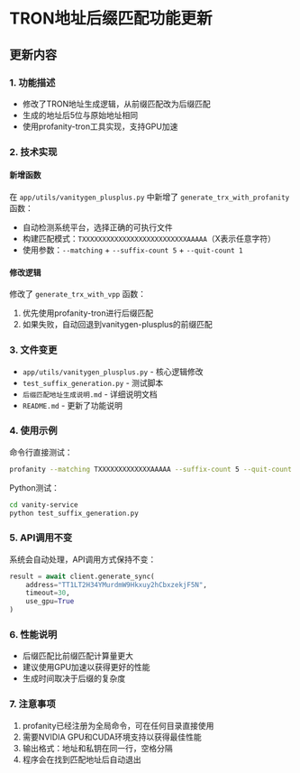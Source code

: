 # TRON地址后缀匹配功能更新

## 更新内容

### 1. 功能描述
- 修改了TRON地址生成逻辑，从前缀匹配改为后缀匹配
- 生成的地址后5位与原始地址相同
- 使用profanity-tron工具实现，支持GPU加速

### 2. 技术实现

#### 新增函数
在 `app/utils/vanitygen_plusplus.py` 中新增了 `generate_trx_with_profanity` 函数：
- 自动检测系统平台，选择正确的可执行文件
- 构建匹配模式：`TXXXXXXXXXXXXXXXXXXXXXXXXXXAAAAA`（X表示任意字符）
- 使用参数：`--matching` + `--suffix-count 5` + `--quit-count 1`

#### 修改逻辑
修改了 `generate_trx_with_vpp` 函数：
1. 优先使用profanity-tron进行后缀匹配
2. 如果失败，自动回退到vanitygen-plusplus的前缀匹配

### 3. 文件变更
- `app/utils/vanitygen_plusplus.py` - 核心逻辑修改
- `test_suffix_generation.py` - 测试脚本
- `后缀匹配地址生成说明.md` - 详细说明文档
- `README.md` - 更新了功能说明

### 4. 使用示例

命令行直接测试：
```bash
profanity --matching TXXXXXXXXXXXXXAAAAA --suffix-count 5 --quit-count 1
```

Python测试：
```bash
cd vanity-service
python test_suffix_generation.py
```

### 5. API调用不变
系统会自动处理，API调用方式保持不变：
```python
result = await client.generate_sync(
    address="TT1LT2H34YMurdmW9Hkxuy2hCbxzekjF5N",
    timeout=30,
    use_gpu=True
)
```

### 6. 性能说明
- 后缀匹配比前缀匹配计算量更大
- 建议使用GPU加速以获得更好的性能
- 生成时间取决于后缀的复杂度

### 7. 注意事项
1. profanity已经注册为全局命令，可在任何目录直接使用
2. 需要NVIDIA GPU和CUDA环境支持以获得最佳性能
3. 输出格式：地址和私钥在同一行，空格分隔
4. 程序会在找到匹配地址后自动退出
